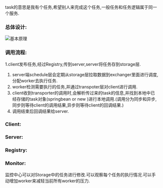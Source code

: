 task的意思是我有个任务,希望别人来完成这个任务,一般任务和任务逻辑属于同一个服务.
### 总体设计:
![基本原理](https://dressrosa.github.io/resources/lemming/lemming_struct.png)
### 调用流程:
1.client发布任务,经过Registry,传到server,server将任务存到storage层.  
1. server端schedule层会定期从storage层拉取数据到exchanger里面进行调度,分配worker去执行任务.  
2. worker检测需要执行的任务,并通过transpoter层对client进行调用.  
3. client收到transporter的调用时,会解析传过来的task的信息,并找到本地中已经存储的task对象(springbean or new )进行本地调用.(调用分为同步和异步,同步则等待client的调用结果,异步则等待client的回调结果.)  
4. 调用结束后回调结果给server.  
   

### Client:
### Server:
### Registry:
### Monitor:
监控中心可以对Storage中的任务进行修改.可以观察每个任务的执行情况.可以手动增加worker来减轻当前所有worker的压力.
